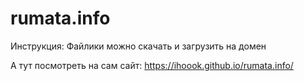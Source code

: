 # rumata.info

Инструкция:
Файлики можно скачать и загрузить на домен


А тут посмотреть на сам сайт: https://ihoook.github.io/rumata.info/
